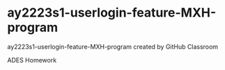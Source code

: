 # ay2223s1-userlogin-feature-MXH-program
ay2223s1-userlogin-feature-MXH-program created by GitHub Classroom

ADES Homework

